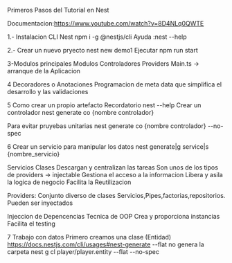 Primeros Pasos del Tutorial en Nest

Documentacion:https://www.youtube.com/watch?v=8D4NLq0QWTE

1.- Instalacion CLI Nest
npm i -g @nestjs/cli
Ayuda :nest --help

2.- Crear un nuevo pryecto
nest new demo1
Ejecutar
npm run start

3-Modulos principales
    Modulos
        Controladores
        Providers
    Main.ts -> arranque de la Aplicacion

4 Decoradores o Anotaciones 
 Programacion de meta data que simplifica el desarrollo y las validaciones 

5 Como crear un propio artefacto
Recordatorio nest --help
Crear un controlador
nest generate co {nombre controlador}

Para evitar pruyebas unitarias 
nest generate co {nombre controlador} --no-spec

6 Crear un servicio para manipular los datos
nest generate|g service|s {nombre_servicio}

Servicios
Clases
Descargan y centralizan las tareas
Son unos de los tipos de providers -> injectable
Gestiona el acceso a la informacion
Libera y asila la logica de negocio
Facilita la Reutilizacion

Providers:
Conjunto diverso de clases
Servicios,Pipes,factorias,repositorios.
Pueden ser inyectados

Injeccion de Depencencias 
Tecnica de OOP
Crea y proporciona instancias 
Facilita el testing

7 Trabajo con datos
Primero creamos una clase (Entidad)
https://docs.nestjs.com/cli/usages#nest-generate  --flat no genera la carpeta
nest g cl player/player.entity --flat --no-spec